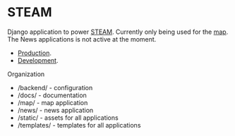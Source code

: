 # STEAM

Django application to power [STEAM](http://stemtosteam.org). Currently only being used for the [map](http://map.stemtosteam.org). The News applications is not active at the moment.

- [Production][production].
- [Development][development].

Organization

- /backend/    - configuration
- /docs/       - documentation
- /map/        - map application
- /news/       - news application
- /static/     - assets for all applications
- /templates/  - templates for all applications


[production]:http://map.stemtosteam.org/
[development]:http://django-steam.herokuapp.com/
